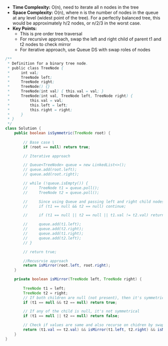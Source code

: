 - **Time Complexity:** O(n), need to iterate all n nodes in the tree
- **Space Complexity:** O(n), where n is the number of nodes in the queue at any level (widest point of the tree). For a perfectly balanced tree, this would be approximately h/2 nodes, or n/2/3 in the worst case.
- **Key Points:**
    - This is pre order tree traversal
    - For recursive approach, swap the left and right child of parent t1 and t2 nodes to check mirror
    - For iterative approach, use Queue DS with swap roles of nodes

```java
/**
 * Definition for a binary tree node.
 * public class TreeNode {
 *     int val;
 *     TreeNode left;
 *     TreeNode right;
 *     TreeNode() {}
 *     TreeNode(int val) { this.val = val; }
 *     TreeNode(int val, TreeNode left, TreeNode right) {
 *         this.val = val;
 *         this.left = left;
 *         this.right = right;
 *     }
 * }
 */
class Solution {
    public boolean isSymmetric(TreeNode root) {
        
        // Base case \
        if (root == null) return true; 

        // Iterative approach

        // Queue<TreeNode> queue = new LinkedList<>();
        // queue.add(root.left);
        // queue.add(root.right);

        // while (!queue.isEmpty()) {
        //     TreeNode t1 = queue.poll();
        //     TreeNode t2 = queue.poll();

        //     Since using Queue and passing left and right child nodes reverse roles, child could be null, If null then continue while loop, don't return false
        //     if (t1 == null && t2 == null) continue; 

        //     if (t1 == null || t2 == null || t1.val != t2.val) return false;

        //     queue.add(t1.left);
        //     queue.add(t2.right);
        //     queue.add(t1.right);
        //     queue.add(t2.left);
        // }

        // return true;

        //Recusrvie approach
        return isMirror(root.left, root.right);
    }

    private boolean isMirror(TreeNode left, TreeNode right) {
        
        TreeNode t1 = left;
        TreeNode t2 = right;
        // If both children are null (not present), then it's symmetrical (return true)
        if (t1 == null && t2 == null) return true;

        // If any of the child is null, it's not symmetrical
        if (t1 == null || t2 == null) return false;

        // Check if values are same and also recurse on chidren by swapping roles
        return (t1.val == t2.val) && isMirror(t1.left, t2.right) && isMirror(t1.right, t2.left);
    }
}
```
